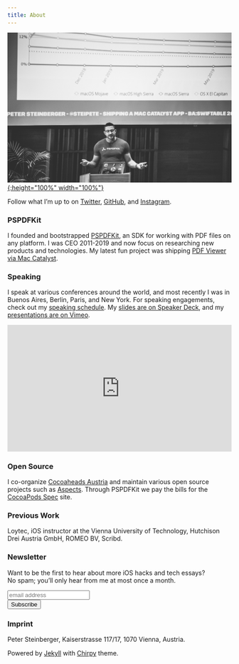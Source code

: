 ```yaml
---
title: About
---
```


[![Image of Peter Steinberger speaking at a conference](/assets/img/steipete-about.jpg){:height="100%" width="100%"}](https://github.com/steipete/speaking/blob/master/README.md)

Follow what I’m up to on [Twitter](https://twitter.com/steipete), [GitHub](https://github.com/steipete), and [Instagram](https://www.instagram.com/sportg33k).

### PSPDFKit

I founded and bootstrapped [PSPDFKit](http://pspdfkit.com), an SDK for working with PDF files on any platform. I was CEO 2011-2019 and now focus on researching new products and technologies. My latest fun project was shipping [PDF Viewer via Mac Catalyst](https://pdfviewer.io/).

### Speaking

I speak at various conferences around the world, and most recently I was in Buenos Aires, Berlin, Paris, and New York. For speaking engagements, check out my [speaking schedule](https://github.com/steipete/speaking/blob/master/README.md). My [slides are on Speaker Deck](https://speakerdeck.com/steipete/), and my [presentations are on Vimeo](http://steipete.tv/).

<div style='padding:56.25% 0 0 0;position:relative;'><iframe src='https://vimeo.com/showcase/5200619/embed' allowfullscreen frameborder='0' style='position:absolute;top:0;left:0;width:100%;height:100%;'></iframe></div>

### Open Source

I co-organize [Cocoaheads Austria](https://twitter.com/cocoaheads_at?lang=en) and maintain various open source projects such as [Aspects](https://github.com/steipete/Aspects). Through PSPDFKit we pay the bills for the [CocoaPods Spec](https://cocoapods.org/) site.

### Previous Work

Loytec, iOS instructor at the Vienna University of Technology, Hutchison Drei Austria GmbH, ROMEO BV, Scribd. 

### Newsletter

Want to be the first to hear about more iOS hacks and tech essays?  
No spam; you’ll only hear from me at most once a month.

<!-- Begin Mailchimp Signup Form -->
 <!-- mailchimp -->
 <link href="//cdn-images.mailchimp.com/embedcode/horizontal-slim-10_7.css" rel="stylesheet" type="text/css">
<style type="text/css">
  #mc_embed_signup{ clear:left; font:14px Helvetica,Arial,sans-serif; width:100%;}

  @media (min-width:641px) {
    #mc_embed_signup .button { margin: 0px 5px; }
    #mc_embed_signup form { text-align: right !important; }
    #mc_embed_signup input.email { width: 240px !important; }
  }

  @media (max-width: 768px) {
    #mc_embed_signup input.email {
    width: 65%;
  }
  #mc_embed_signup .button {
    width: 33%;
    margin-left: 5px;
  }
  #mc_embed_signup .clear {
    display: inline;
  }
  footer .footer-right {
    margin-top: 10px;
  }
 }
}

  @media (max-width:1200px) {
    .jekyll-twitter-plugin {
    display: none;
    }
  }

</style>

<div id="mc_embed_signup">
<form action="https://steipete.us18.list-manage.com/subscribe/post?u=1b30fcd0931c48f4c6b2e30bd&amp;id=0877936fb2" method="post" id="mc-embedded-subscribe-form" name="mc-embedded-subscribe-form" class="validate" target="_blank" novalidate style="text-align: left !important;">
    <div id="mc_embed_signup_scroll">
<input type="email" value="" name="EMAIL" class="email" id="mce-EMAIL" placeholder="email address" required>
<div class="clear"><input type="submit" value="Subscribe" name="subscribe" id="mc-embedded-subscribe" class="button"></div>
</div>
</form>
</div>
<style type="text/css">
  #mc_embed_signup form { text-align: right !important; }
</style>
<!--End mc_embed_signup-->

### Imprint

Peter Steinberger, Kaiserstrasse 117/17, 1070 Vienna, Austria.

<p class="mb-0">
Powered by
<a href="https://jekyllrb.com" target="_blank">Jekyll</a>
with
<a href="https://github.com/cotes2020/jekyll-theme-chirpy/">Chirpy</a>
theme.
</p>